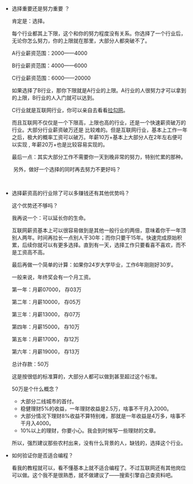 - 选择重要还是努力重要 ？

  肯定是：选择。

  每个行业都其上下限，这个和你的努力程度没有关系。你选择了一个行业后，无论你怎么努力，你的上限就在那里，大部分人都突破不了。

  A行业薪资范围：2000——4000

  B行业薪资范围：4000——6000

  C行业薪资范围：6000——20000

  如果选择了B行业，那你下限就是A行业的上限。A行业的人很努力才可以拿到的上限，B行业的人入门就可以达到。

  C行业就是互联网行业，你可以亲自去看看[拉勾网](https://www.lagou.com/)。

  而且互联网不仅仅是一个下限高，上限也高的行业，还是一个快速薪资破万的行业。大部分行业薪资破万还是   比较难的。但是互联网行业，基本上工作一年之后，极大的概率工资可以破万。年薪10万+基本上大部分人在2年左右便可以实现 , 年薪20万+也是比较容易实现的。

  最后一点：其实大部分工作不需要你一天到晚非常的努力，特别忙累的那种。

  ​                  另外，做好一个选择的同时再去努力不更好吗？

  ​            

- 选择薪资高的行业除了可以多赚钱还有其他优势吗？

  这个优势还不够吗？

  我再说一个：可以延长你的生命。

  互联网薪资基本上可以很容易做到是其他一般行业的两倍，意味着你干一年顶别人两年。时间再拉长一点别人干30年；而你只要干15年。快速完成原始积累，后续你就可以有更多选择。直到有一天，选择工作只要看喜不喜欢，而不是工资高不高。

  最后再做一个简单的计算：如果你24岁大学毕业，工作6年刚刚好30岁。

  一般来说，年终奖会有一个月工资。

  第一年：月薪07000，     存03万 

  第二年：月薪10000，     存05万

  第三年：月薪13000，     存07万   

  第四年：月薪15000，     存10万 

  第五年：月薪17000，     存12万

  第六年：月薪19000，     存13万 

  总计存款：50万 

  这是按很低的标准算的，大部分人都可以做到甚至超过这个标准。

  50万是个什么概念？

  - 大部分二线城市的首付。
  - 稳健理财5%的收益，一年理财收益是2.5万，啥事不干月入2000。
  - 大部分情况下理财8%收益不算特别难，那就是一年收益是4万多，啥事不干月入4000。
  - 10%以上的理财，你要小心。我会到时候写一些理财的文章。
    

  所以，强烈建议那些农村出来，没有什么背景的人，缺钱的，选择这个行业。

  

- 如何验证你是否适合编程？

  看我的教程就可以，看不懂基本上就不适合编程了。不过互联网还有其他岗位可以做。这个我不是很熟悉，就不做建议了——搜索引擎自己查资料吧。

  

